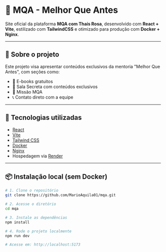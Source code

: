 # 🌟 MQA - Melhor Que Antes

Site oficial da plataforma **MQA com Thaís Rosa**, desenvolvido com **React + Vite**, estilizado com **TailwindCSS** e otimizado para produção com **Docker + Nginx**.

---

## 📌 Sobre o projeto

Este projeto visa apresentar conteúdos exclusivos da mentoria "Melhor Que Antes", com seções como:

- 📘 E-books gratuitos
- 🎤 Sala Secreta com conteúdos exclusivos
- 🎯 Missão MQA
- 📞 Contato direto com a equipe

---

## 🧱 Tecnologias utilizadas

- [React](https://reactjs.org/)
- [Vite](https://vitejs.dev/)
- [Tailwind CSS](https://tailwindcss.com/)
- [Docker](https://www.docker.com/)
- [Nginx](https://www.nginx.com/)
- Hospedagem via [Render](https://render.com/)

---

## 📦 Instalação local (sem Docker)

```bash
# 1. Clone o repositório
git clone https://github.com/MarioAquila01/mqa.git

# 2. Acesse o diretório
cd mqa

# 3. Instale as dependências
npm install

# 4. Rode o projeto localmente
npm run dev

# Acesse em: http://localhost:5173
